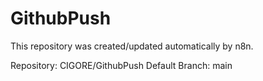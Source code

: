 # GithubPush

This repository was created/updated automatically by n8n.

Repository: CIGORE/GithubPush
Default Branch: main
